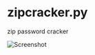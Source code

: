 # zipcracker.py
zip password cracker

![Screenshot](https://github.com/mustafauzun0/zipcracker.py/blob/master/screenshots/zipcracker.png)
